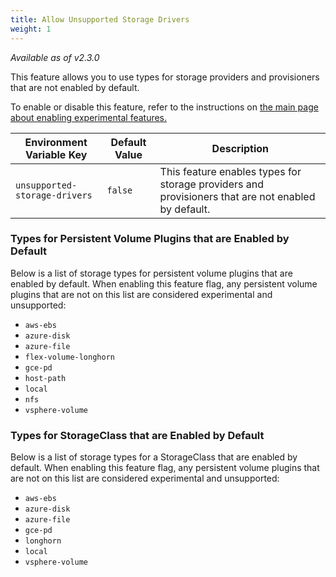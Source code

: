 ```yaml
---
title: Allow Unsupported Storage Drivers
weight: 1
---
```

_Available as of v2.3.0_

This feature allows you to use types for storage providers and provisioners that are not enabled by default.

To enable or disable this feature, refer to the instructions on [the main page about enabling experimental features.]({{<baseurl>}}/rancher/v2.x/en/admin-settings/feature-flags)

Environment Variable Key | Default Value | Description
---|---|---
 `unsupported-storage-drivers` | `false` | This feature enables types for storage providers and provisioners that are not enabled by default.

### Types for Persistent Volume Plugins that are Enabled by Default
Below is a list of storage types for persistent volume plugins that are enabled by default. When enabling this feature flag, any persistent volume plugins that are not on this list are considered experimental and unsupported:

- `aws-ebs`
- `azure-disk`
- `azure-file`
- `flex-volume-longhorn`
- `gce-pd`
- `host-path`
- `local`
- `nfs`
- `vsphere-volume`

### Types for StorageClass that are Enabled by Default
Below is a list of storage types for a StorageClass that are enabled by default. When enabling this feature flag, any persistent volume plugins that are not on this list are considered experimental and unsupported:

- `aws-ebs`
- `azure-disk`
- `azure-file`
- `gce-pd`
- `longhorn`
- `local`
- `vsphere-volume`